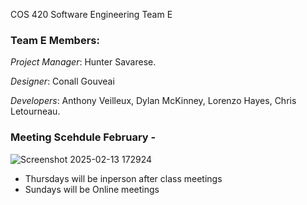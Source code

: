 COS 420 Software Engineering Team E

### Team E Members: 

_Project Manager_: Hunter Savarese.

_Designer_: Conall Gouveai

_Developers_: Anthony Veilleux, Dylan McKinney, Lorenzo Hayes, Chris Letourneau.


### Meeting Scehdule February - 
 
![Screenshot 2025-02-13 172924](https://github.com/user-attachments/assets/abf9ac27-1dff-4f1e-9d3e-5cb6f0776e7c)

- Thursdays will be inperson after class meetings
- Sundays will be Online meetings
